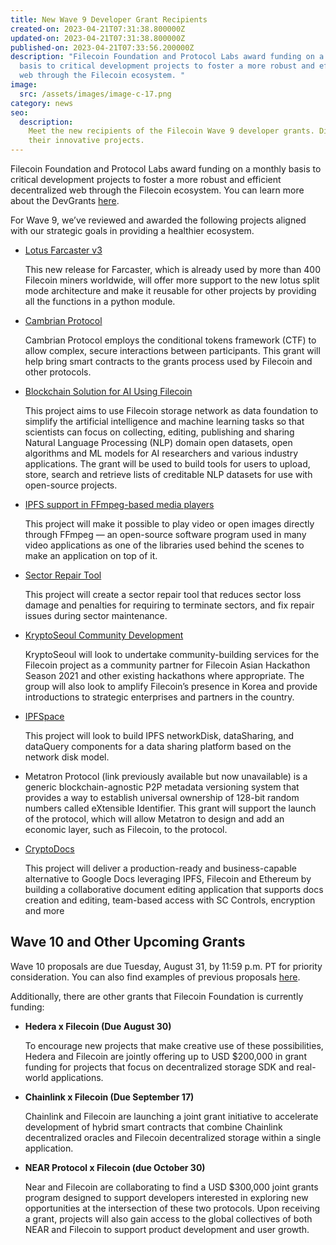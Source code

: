 ```yaml
---
title: New Wave 9 Developer Grant Recipients
created-on: 2023-04-21T07:31:38.800000Z
updated-on: 2023-04-21T07:31:38.800000Z
published-on: 2023-04-21T07:33:56.200000Z
description: "Filecoin Foundation and Protocol Labs award funding on a monthly
  basis to critical development projects to foster a more robust and efficient decentralized
  web through the Filecoin ecosystem. "
image:
  src: /assets/images/image-c-17.png
category: news
seo:
  description:
    Meet the new recipients of the Filecoin Wave 9 developer grants. Discover
    their innovative projects.
---
```


Filecoin Foundation and Protocol Labs award funding on a monthly basis to critical development projects to foster a more robust and efficient decentralized web through the Filecoin ecosystem. You can learn more about the DevGrants [here](https://github.com/markg85/devgrants/blob/IPFS-support-in-FFmpeg-based-media-players/open-grants/open-proposal-IPFS-support-in-FFmpeg-based-media-players.md).

For Wave 9, we’ve reviewed and awarded the following projects aligned with our strategic goals in providing a healthier ecosystem.

- [Lotus Farcaster v3](https://github.com/s0nik42/devgrants/blob/master/open-grants/lotus-farcaster-v3.md)

  This new release for Farcaster, which is already used by more than 400 Filecoin miners worldwide, will offer more support to the new lotus split mode architecture and make it reusable for other projects by providing all the functions in a python module.

- [Cambrian Protocol](https://github.com/NicWickman/devgrants/blob/master/open-grants/open-proposal-cambrian-protocol.md)

  Cambrian Protocol employs the conditional tokens framework (CTF) to allow complex, secure interactions between participants. This grant will help bring smart contracts to the grants process used by Filecoin and other protocols.

- [Blockchain Solution for AI Using Filecoin](https://github.com/RiveringAI/devgrants/blob/master/open-grants/project-blockchain-solution-for-AI-using-filecoin.md)

  This project aims to use Filecoin storage network as data foundation to simplify the artificial intelligence and machine learning tasks so that scientists can focus on collecting, editing, publishing and sharing Natural Language Processing (NLP) domain open datasets, open algorithms and ML models for AI researchers and various industry applications. The grant will be used to build tools for users to upload, store, search and retrieve lists of creditable NLP datasets for use with open-source projects.

- [IPFS support in FFmpeg-based media players](https://github.com/markg85/devgrants/blob/IPFS-support-in-FFmpeg-based-media-players/open-grants/open-proposal-IPFS-support-in-FFmpeg-based-media-players.md#open-grant-proposal-ipfs-support-in-ffmpeg-based-media-players)

  This project will make it possible to play video or open images directly through FFmpeg — an open-source software program used in many video applications as one of the libraries used behind the scenes to make an application on top of it.

- [Sector Repair Tool](https://github.com/catthehunter/devgrants/blob/patch-1/open-grant-proposals/Sector%20Repair%20Tool.md)

  This project will create a sector repair tool that reduces sector loss damage and penalties for requiring to terminate sectors, and fix repair issues during sector maintenance.

- [KryptoSeoul Community Development](https://github.com/filecoin-project/devgrants/blob/kryptoseoul-patch-2/open-grant-proposals/open-proposal-kryptoseoulcommunity.md)

  KryptoSeoul will look to undertake community-building services for the Filecoin project as a community partner for Filecoin Asian Hackathon Season 2021 and other existing hackathons where appropriate. The group will also look to amplify Filecoin’s presence in Korea and provide introductions to strategic enterprises and partners in the country.

- [IPFSpace](https://github.com/ZhangPeibin/devgrants/blob/master/open-grant-proposals/IPFSpace.md)

  This project will look to build IPFS networkDisk, dataSharing, and dataQuery components for a data sharing platform based on the network disk model.

- Metatron Protocol (link previously available but now unavailable) is a generic blockchain-agnostic P2P metadata versioning system that provides a way to establish universal ownership of 128-bit random numbers called eXtensible Identifier. This grant will support the launch of the protocol, which will allow Metatron to design and add an economic layer, such as Filecoin, to the protocol.

- [CryptoDocs](https://github.com/polluterofminds/devgrants/blob/crypto-docs-proposal/open-grants/open-proposal-crypto-docs.md)

  This project will deliver a production-ready and business-capable alternative to Google Docs leveraging IPFS, Filecoin and Ethereum by building a collaborative document editing application that supports docs creation and editing, team-based access with SC Controls, encryption and more

## Wave 10 and Other Upcoming Grants

Wave 10 proposals are due Tuesday, August 31, by 11:59 p.m. PT for priority consideration. You can also find examples of previous proposals [here](https://github.com/filecoin-project/devgrants/labels/proposal-type%3Aopen).

Additionally, there are other grants that Filecoin Foundation is currently funding:

- **Hedera x Filecoin (Due August 30)**

  To encourage new projects that make creative use of these possibilities, Hedera and Filecoin are jointly offering up to USD $200,000 in grant funding for projects that focus on decentralized storage SDK and real-world applications.

- **Chainlink x Filecoin (Due September 17)**

  Chainlink and Filecoin are launching a joint grant initiative to accelerate development of hybrid smart contracts that combine Chainlink decentralized oracles and Filecoin decentralized storage within a single application.

- **NEAR Protocol x Filecoin (due October 30)**

  Near and Filecoin are collaborating to find a USD $300,000 joint grants program designed to support developers interested in exploring new opportunities at the intersection of these two protocols. Upon receiving a grant, projects will also gain access to the global collectives of both NEAR and Filecoin to support product development and user growth.
